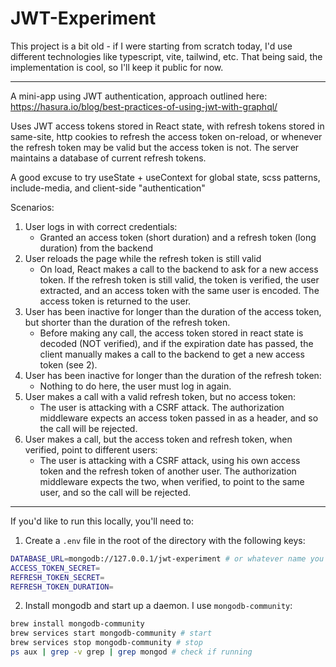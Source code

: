 # JWT-Experiment

This project is a bit old - if I were starting from scratch today, I'd use different technologies like typescript, vite, tailwind, etc. That being said, the implementation is cool, so I'll keep it public for now.

---

A mini-app using JWT authentication, approach outlined here: https://hasura.io/blog/best-practices-of-using-jwt-with-graphql/

Uses JWT access tokens stored in React state, with refresh tokens stored in same-site, http cookies to refresh the access token on-reload, or whenever the refresh token may be valid but the access token is not. The server maintains a database of current refresh tokens.

A good excuse to try useState + useContext for global state, scss patterns, include-media, and client-side "authentication"

Scenarios:

1. User logs in with correct credentials:
   - Granted an access token (short duration) and a refresh token (long duration) from the backend
1. User reloads the page while the refresh token is still valid
   - On load, React makes a call to the backend to ask for a new access token. If the refresh token is still valid, the token is verified, the user extracted, and an access token with the same user is encoded. The access token is returned to the user.
1. User has been inactive for longer than the duration of the access token, but shorter than the duration of the refresh token.
   - Before making any call, the access token stored in react state is decoded (NOT verified), and if the expiration date has passed, the client manually makes a call to the backend to get a new access token (see 2).
1. User has been inactive for longer than the duration of the refresh token:
   - Nothing to do here, the user must log in again.
1. User makes a call with a valid refresh token, but no access token:
   - The user is attacking with a CSRF attack. The authorization middleware expects an access token passed in as a header, and so the call will be rejected.
1. User makes a call, but the access token and refresh token, when verified, point to different users:
   - The user is attacking with a CSRF attack, using his own access token and the refresh token of another user. The authorization middleware expects the two, when verified, to point to the same user, and so the call will be rejected.

---

If you'd like to run this locally, you'll need to:

1. Create a `.env` file in the root of the directory with the following keys:

```bash
DATABASE_URL=mongodb://127.0.0.1/jwt-experiment # or whatever name you'd like
ACCESS_TOKEN_SECRET=
REFRESH_TOKEN_SECRET=
REFRESH_TOKEN_DURATION=
```

2. Install mongodb and start up a daemon. I use `mongodb-community`:

```bash
brew install mongodb-community
brew services start mongodb-community # start
brew services stop mongodb-community # stop
ps aux | grep -v grep | grep mongod # check if running
```
